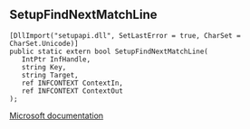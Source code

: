 ## SetupFindNextMatchLine

```
[DllImport("setupapi.dll", SetLastError = true, CharSet = CharSet.Unicode)]
public static extern bool SetupFindNextMatchLine(
   IntPtr InfHandle,
   string Key,
   string Target,
   ref INFCONTEXT ContextIn,
   ref INFCONTEXT ContextOut
);
```

[Microsoft documentation](https://docs.microsoft.com/en-us/windows/win32/api/setupapi/nf-setupapi-setupfindnextmatchlinew)
